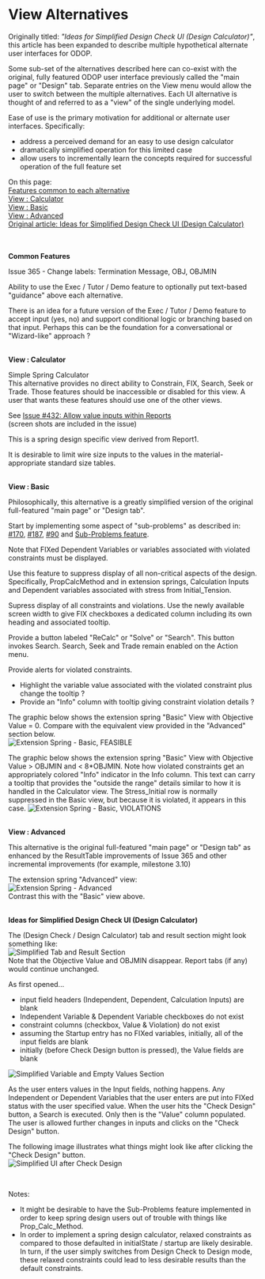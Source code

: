 # View Alternatives

Originally titled: _"Ideas for Simplified Design Check UI (Design Calculator)"_, 
this article has been expanded to describe multiple hypothetical alternate user interfaces for ODOP. 

Some sub-set of the alternatives described here can co-exist with the original, fully featured ODOP user interface
previously called the "main page" or "Design" tab. 
Separate entries on the View menu would allow the user to switch between the multiple alternatives. 
Each UI alternative is thought of and referred to as a "view" of the single underlying model. 

Ease of use is the primary motivation for additional or alternate user interfaces.
Specifically: 
*  address a perceived demand for an easy to use design calculator
*  dramatically simplified operation for this limited case 
*  allow users to incrementally learn the concepts required for successful operation of the full feature set

On this page:  
[Features common to each alternative](SimplifiedUI.html#commonFeatures)  
[View : Calculator](SimplifiedUI.html#simpleCalc)  
[View : Basic](SimplifiedUI.html#basicUI)  
[View : Advanced](SimplifiedUI.html#advancedUI)  
[Original article: Ideas for Simplified Design Check UI (Design Calculator)](SimplifiedUI.html#originalArticle)  
&nbsp;


<a id="commonFeatures"></a>
&nbsp;  
**Common Features**

Issue 365 - Change labels: Termination Message, OBJ, OBJMIN  

Ability to use the Exec / Tutor / Demo feature to optionally put text-based "guidance" above each alternative.

There is an idea for a future version of the Exec / Tutor / Demo feature to accept input (yes, no) and 
support conditional logic or branching based on that input. 
Perhaps this can be the foundation for a conversational or "Wizard-like" approach ?  


<a id="simpleCalc"></a>
&nbsp;  
**View : Calculator**  

Simple Spring Calculator  
This alternative provides no direct ability to Constrain, FIX, Search, Seek or Trade. 
Those features should be inaccessible or disabled for this view. 
A user that wants these features should use one of the other views. 

See [Issue #432: Allow value inputs within Reports](https://github.com/thegrumpys/odop/issues/432)  
(screen shots are included in the issue)  

This is a spring design specific view derived from Report1.

It is desirable to limit wire size inputs to the values in the material-appropriate standard size tables.  

<a id="basicUI"></a>
&nbsp;  
**View : Basic**

Philosophically, this alternative is a greatly simplified version of the original full-featured "main page" or "Design tab".  

Start by implementing some aspect of "sub-problems" as described in:   
[#170](https://github.com/thegrumpys/odop/issues/170), 
[#187](https://github.com/thegrumpys/odop/issues/187),
[#90](https://github.com/thegrumpys/odop/issues/90) and 
[Sub-Problems feature](/docs/design/SubProblems.html).  

Note that FIXed Dependent Variables or variables associated with violated constraints must be displayed.

Use this feature to suppress display of all non-critical aspects of the design.
Specifically, PropCalcMethod and 
in extension springs, Calculation Inputs and Dependent variables associated with stress from Initial_Tension.

Supress display of all constraints and violations. 
Use the newly available screen width to give FIX checkboxes a dedicated column 
including its own heading and associated tooltip.

Provide a button labeled "ReCalc" or "Solve" or "Search". 
This button invokes Search.
Search, Seek and Trade remain enabled on the Action menu.

Provide alerts for violated constraints. 
 - Highlight the variable value associated with the violated constraint plus change the tooltip ?
 - Provide an "Info" column with tooltip giving constraint violation details ?

The graphic below shows the extension spring "Basic" View with Objective Value = 0.
Compare with the equivalent view provided in the "Advanced" section below.  
![Extension Spring - Basic, FEASIBLE](/docs/design/img/Basic4.png "Extension Spring - Basic, FEASIBLE")   

The graphic below shows the extension spring "Basic" View with Objective Value > OBJMIN and < 8*OBJMIN. 
Note how violated constraints get an appropriately colored "Info" indicator in the Info column. 
This text can carry a tooltip that provides the "outside the range" details 
similar to how it is handled in the Calculator view.
The Stress_Initial row is normally suppressed in the Basic view, 
but because it is violated, it appears in this case.
![Extension Spring - Basic, VIOLATIONS](/docs/design/img/Basic5.png "Extension Spring - Basic, VIOLATIONS")   


<a id="advancedUI"></a>
&nbsp;  
**View : Advanced**

This alternative is the original full-featured "main page" or "Design tab" as enhanced by 
the ResultTable improvements of Issue 365 and
other incremental improvements (for example, milestone 3.10)

The extension spring "Advanced" view:  
![Extension Spring - Advanced](/docs/design/img/Exten1234.png "Extension Spring - Advanced")  
Contrast this with the "Basic" view above.

<a id="originalArticle"></a>
&nbsp;  
**Ideas for Simplified Design Check UI (Design Calculator)**

The (Design Check / Design Calculator) tab and result section might look something like:   
![Simplified Tab and Result Section](/docs/design/img/CheckTab_ResultSection.png "[Simplified Tab and Result Section")   
Note that the Objective Value and OBJMIN disappear.
Report tabs (if any) would continue unchanged.   

As first opened...
*  input field headers (Independent, Dependent, Calculation Inputs) are blank
*  Independent Variable & Dependent Variable checkboxes do not exist
*  constraint columns (checkbox, Value & Violation) do not exist
*  assuming the Startup entry has no FIXed variables, initially, all of the input fields are blank
*  initially (before Check Design button is pressed), the Value fields are blank   

![Simplified Variable and Empty Values Section](/docs/design/img/Variable_ValuesSection.png "Simplified Variable and Empty Values Section")   

As the user enters values in the Input fields, nothing happens.
Any Independent or Dependent Variables that the user enters are put into FIXed status with the user specified value.
When the user hits the "Check Design" button, a Search is executed.
Only then is the "Value" column populated.
The user is allowed further changes in inputs and clicks on the "Check Design" button.   

The following image illustrates what things might look like after clicking the "Check Design" button.   
![Simplified UI after Check Design](/docs/design/img/AfterCheckDesign.png "[Simplified UI after Check Design")   

&nbsp;

Notes:  
* It might be desirable to have the Sub-Problems feature implemented
in order to keep spring design users out of trouble with things like Prop\_Calc_Method.
* In order to implement a spring design calculator, relaxed constraints as compared to those
defaulted in initialState / startup are likely desirable.
In turn, if the user simply switches from Design Check to Design mode, 
these relaxed constraints could lead to less desirable results than the default constraints.

